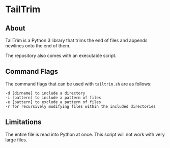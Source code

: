 # TailTrim

## About

TailTrim is a Python 3 library that trims the end of files
and appends newlines onto the end of them.

The repository also comes with an executable script.

## Command Flags

The command flags that can be used with `tailtrim.sh` are as follows:

```
-d [dirname] to include a directory
-i [pattern] to include a pattern of files
-e [pattern] to exclude a pattern of files
-r for recursively modifying files within the included directories
```

## Limitations

The entire file is read into Python at once.
This script will not work with very large files.
